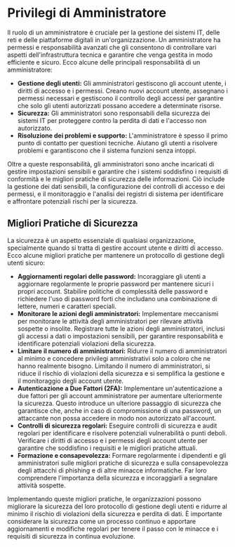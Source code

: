 # Privilegi di Amministratore

Il ruolo di un amministratore è cruciale per la gestione dei sistemi IT, delle reti e delle piattaforme digitali in un'organizzazione. Un amministratore ha permessi e responsabilità avanzati che gli consentono di controllare vari aspetti dell'infrastruttura tecnica e garantire che venga gestita in modo efficiente e sicuro. Ecco alcune delle principali responsabilità di un amministratore:

* **Gestione degli utenti:** Gli amministratori gestiscono gli account utente, i diritti di accesso e i permessi. Creano nuovi account utente, assegnano i permessi necessari e gestiscono il controllo degli accessi per garantire che solo gli utenti autorizzati possano accedere a determinate risorse.
* **Sicurezza:** Gli amministratori sono responsabili della sicurezza dei sistemi IT per proteggere contro la perdita di dati e l'accesso non autorizzato.
* **Risoluzione dei problemi e supporto:** L'amministratore è spesso il primo punto di contatto per questioni tecniche. Aiutano gli utenti a risolvere problemi e garantiscono che il sistema funzioni senza intoppi.

Oltre a queste responsabilità, gli amministratori sono anche incaricati di gestire impostazioni sensibili e garantire che i sistemi soddisfino i requisiti di conformità e le migliori pratiche di sicurezza delle informazioni. Ciò include la gestione dei dati sensibili, la configurazione dei controlli di accesso e dei permessi, e il monitoraggio e l'analisi dei registri di sistema per identificare e affrontare potenziali rischi per la sicurezza.



## Migliori Pratiche di Sicurezza

La sicurezza è un aspetto essenziale di qualsiasi organizzazione, specialmente quando si tratta di gestire account utente e diritti di accesso. Ecco alcune migliori pratiche per mantenere un protocollo di gestione degli utenti sicuro:

* **Aggiornamenti regolari delle password:** Incoraggiare gli utenti a aggiornare regolarmente le proprie password per mantenere sicuri i propri account. Stabilire politiche di complessità delle password e richiedere l'uso di password forti che includano una combinazione di lettere, numeri e caratteri speciali.
* **Monitorare le azioni degli amministratori:** Implementare meccanismi per monitorare le attività degli amministratori per rilevare attività sospette o insolite. Registrare tutte le azioni degli amministratori, inclusi gli accessi a dati o impostazioni sensibili, per garantire responsabilità e identificare potenziali violazioni della sicurezza.
* **Limitare il numero di amministratori:** Ridurre il numero di amministratori al minimo e concedere privilegi amministrativi solo a coloro che ne hanno realmente bisogno. Limitando il numero di amministratori, si riduce il rischio di violazioni della sicurezza e si semplifica la gestione e il monitoraggio degli account utente.
* **Autenticazione a Due Fattori (2FA):** Implementare un'autenticazione a due fattori per gli account amministratore per aumentare ulteriormente la sicurezza. Questo introduce un ulteriore passaggio di sicurezza che garantisce che, anche in caso di compromissione di una password, un attaccante non possa accedere in modo non autorizzato all'account.
* **Controlli di sicurezza regolari:** Eseguire controlli di sicurezza e audit regolari per identificare e risolvere potenziali vulnerabilità o punti deboli. Verificare i diritti di accesso e i permessi degli account utente per garantire che soddisfino i requisiti e le migliori pratiche attuali.
* **Formazione e consapevolezza:** Formare regolarmente i dipendenti e gli amministratori sulle migliori pratiche di sicurezza e sulla consapevolezza degli attacchi di phishing e di altre minacce informatiche. Far loro comprendere l'importanza della sicurezza e incoraggiarli a segnalare attività sospette.

Implementando queste migliori pratiche, le organizzazioni possono migliorare la sicurezza del loro protocollo di gestione degli utenti e ridurre al minimo il rischio di violazioni della sicurezza e perdita di dati. È importante considerare la sicurezza come un processo continuo e apportare aggiornamenti e modifiche regolari per tenere il passo con le minacce e i requisiti di sicurezza in continua evoluzione.